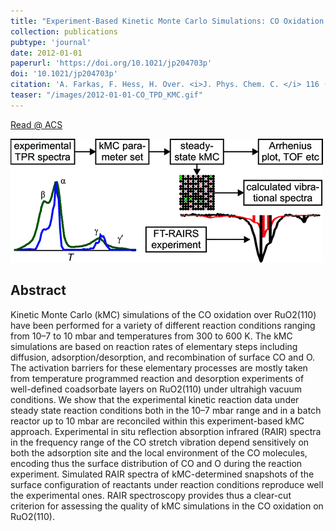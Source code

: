 ```yaml
---
title: "Experiment-Based Kinetic Monte Carlo Simulations: CO Oxidation over RuO<sub>2</sub>(110)"
collection: publications
pubtype: 'journal'
date: 2012-01-01
paperurl: 'https://doi.org/10.1021/jp204703p'
doi: '10.1021/jp204703p'
citation: 'A. Farkas, F. Hess, H. Over. <i>J. Phys. Chem. C. </i> 116 (<b>2012</b>) 581-591.'
teaser: "/images/2012-01-01-CO_TPD_KMC.gif"
---
```


[Read @ ACS](https://pubs.acs.org/doi/abs/10.1021/jp204703p)

<img src="/images/2012-01-01-CO_TPD_KMC.gif">

Abstract
--------
Kinetic Monte Carlo (kMC) simulations of the CO oxidation over RuO2(110) have been performed for a variety of different reaction conditions ranging from 10–7 to 10 mbar and temperatures from 300 to 600 K. The kMC simulations are based on reaction rates of elementary steps including diffusion, adsorption/desorption, and recombination of surface CO and O. The activation barriers for these elementary processes are mostly taken from temperature programmed reaction and desorption experiments of well-defined coadsorbate layers on RuO2(110) under ultrahigh vacuum conditions. We show that the experimental kinetic reaction data under steady state reaction conditions both in the 10–7 mbar range and in a batch reactor up to 10 mbar are reconciled within this experiment-based kMC approach. Experimental in situ reflection absorption infrared (RAIR) spectra in the frequency range of the CO stretch vibration depend sensitively on both the adsorption site and the local environment of the CO molecules, encoding thus the surface distribution of CO and O during the reaction experiment. Simulated RAIR spectra of kMC-determined snapshots of the surface configuration of reactants under reaction conditions reproduce well the experimental ones. RAIR spectroscopy provides thus a clear-cut criterion for assessing the quality of kMC simulations in the CO oxidation on RuO2(110).

